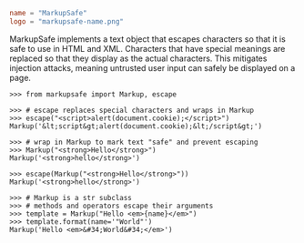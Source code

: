 ~~~~toml
name = "MarkupSafe"
logo = "markupsafe-name.png"
~~~~

MarkupSafe implements a text object that escapes characters so that it is safe
to use in HTML and XML. Characters that have special meanings are replaced so
that they display as the actual characters. This mitigates injection attacks,
meaning untrusted user input can safely be displayed on a page.

```pycon
>>> from markupsafe import Markup, escape

>>> # escape replaces special characters and wraps in Markup
>>> escape("<script>alert(document.cookie);</script>")
Markup('&lt;script&gt;alert(document.cookie);&lt;/script&gt;')

>>> # wrap in Markup to mark text "safe" and prevent escaping
>>> Markup("<strong>Hello</strong>")
Markup('<strong>hello</strong>')

>>> escape(Markup("<strong>Hello</strong>"))
Markup('<strong>hello</strong>')

>>> # Markup is a str subclass
>>> # methods and operators escape their arguments
>>> template = Markup("Hello <em>{name}</em>")
>>> template.format(name='"World"')
Markup('Hello <em>&#34;World&#34;</em>')
```
